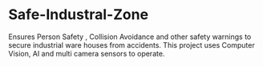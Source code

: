 # Safe-Industral-Zone
Ensures Person Safety , Collision Avoidance and other safety warnings to secure industrial ware houses from accidents. This project uses Computer Vision, AI and multi camera sensors to operate.
